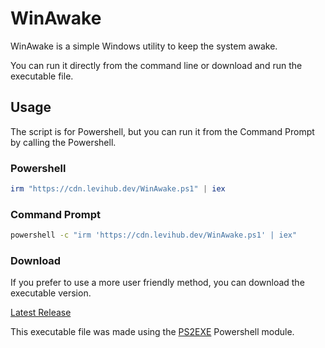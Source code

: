 # WinAwake
WinAwake is a simple Windows utility to keep the system awake.

You can run it directly from the command line or download and run the executable file.

## Usage
The script is for Powershell, but you can run it from the Command Prompt by calling the Powershell.

### Powershell
```ps1
irm "https://cdn.levihub.dev/WinAwake.ps1" | iex
```

### Command Prompt
```bat
powershell -c "irm 'https://cdn.levihub.dev/WinAwake.ps1' | iex"
```

### Download
If you prefer to use a more user friendly method, you can download the executable version.

[Latest Release](https://cdn.levihub.dev/WinAwake.exe)

This executable file was made using the [PS2EXE](https://github.com/MScholtes/PS2EXE) Powershell module.
<!--
You can download the latest release from:
[Latest Release](https://github.com/Leviatan1121/WinAwake/releases/latest)

Or use these direct download links:
- [WinAwake.exe](https://github.com/Leviatan1121/WinAwake/releases/latest/download/WinAwake.exe)
- [WinAwake.ps1](https://github.com/Leviatan1121/WinAwake/releases/latest/download/WinAwake.ps1)
-->